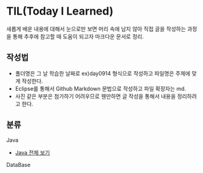 # TIL(Today I Learned)
새롭게 배운 내용에 대해서 눈으로만 보면 머리 속에 남지 않아 직접 글을 작성하는 과정을 통해 추후에 참고할 때 도움이 되고자 마크다운 문서로 정리. 

## 작성법
- 폴더명은 그 날 학습한 날짜로 ex)day0914 형식으로 작성하고 파일명은 주제에 맞게 작성한다.
- Eclipse를 통해서 Github Markdown 문법으로 작성하고 파일 확장자는 md.
- 사진 같은 부분은 첨가하기 어려우므로 웬만하면 글 작성을 통해서 내용을 정리하려고 한다.

## 분류
Java
- [Java 전체 보기](Java/)

DataBase
